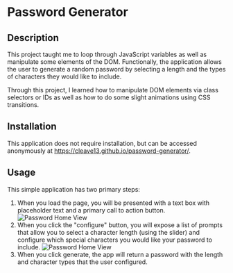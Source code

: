 # Password Generator

## Description
This project taught me to loop through JavaScript variables as well as manipulate some elements of the DOM. Functionally, the application allows the user to generate a random password by selecting a length and the types of characters they would like to include.

Through this project, I learned how to manipulate DOM elements via class selectors or IDs as well as how to do some slight animations using CSS transitions.

## Installation
This application does not require installation, but can be accessed anonymously at https://cleave13.github.io/password-generator/.

## Usage
This simple application has two primary steps:  

1. When you load the page, you will be presented with a text box with placeholder text and a primary call to action button.
    ![Password Home View](.Assets/images/password-inactive.png)
2. When you click the "configure" button, you will expose a list of prompts that allow you to select a character length (using the slider) and configure which special characters you would like your password to include.
    ![Password Home View](.Assets/images/password-active.png)
3. When you click generate, the app will return a password with the length and character types that the user configured.